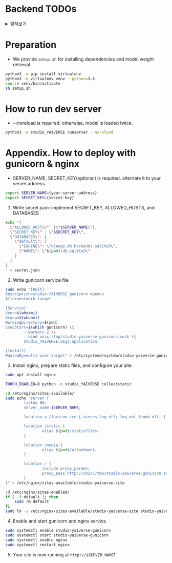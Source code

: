 # Backend TODOs

<details>
<summary>펼쳐보기</summary>

### 4주차 Backend TODO

- [ ] Implement Text to Model View (have to change `MODEL_OPS`)
  - Val `studio_YAIVERSE.settings.MODEL_OPTS`
  - Fun `studio_YAIVERSE.apps.main.pytorch.functions.inference`
- [ ] Thumbnail Generation


### 3주차 Backend TODO

- [X] Finalize Warm-Up
- [X] Pretrained Weight Retrieve & Register in Settings
- [X] Test & Modification of Inference View (in GPU Server)
- [X] Modification of Object3D RUD View


### 1-2주차 Backend TODO

- [X] REPO Creation & Base Settings
- [X] base DB가
- [X] base VIEW
- [X] schema

</details>

# Preparation

* We provide `setup.sh` for installing dependencies and model weight retrieval.

```bash
python3 -m pip install virtualenv
python3 -m virtualenv venv --python=3.8
source venv/bin/activate
sh setup.sh
```


# How to run dev server

* --noreload is required: otherwise, model is loaded twice.

```bash
python3 -m studio_YAIVERSE runserver --noreload
```


# Appendix. How to deploy with gunicorn & nginx

* SERVER_NAME, SECRET_KEY(optional) is required. alternate it to your server address.
```bash
export SERVER_NAME={your-server-address}
export SECRET_KEY={secret-key}
```

1. Write secret.json: implement SECRET_KEY, ALLOWED_HOSTS, and DATABASES
```bash
echo "{
  \"ALLOWED_HOSTS\": [\"$SERVER_NAME\"],
  \"SECRET_KEY\" : \"$SECRET_KEY\",
  \"DATABASES\": {
    \"default\": {
      \"ENGINE\": \"django.db.backends.sqlite3\",
      \"NAME\": \"$(pwd)/db.sqlite3\"
    }
  }
}
" > secret.json
```

2. Write gunicorn service file
```bash
sudo echo "[Unit]
Description=studio-YAIVERSE gunicorn daemon
After=network.target

[Service]
User=$(whoami)
Group=$(whoami)
WorkingDirectory=$(pwd)
ExecStart=$(which gunicorn) \\
        --workers 2 \\
        --bind unix:/tmp/studio-yaiverse-gunicorn.sock \\
        studio_YAIVERSE.wsgi:application

[Install]
WantedBy=multi-user.target" > /etc/systemd/system/studio-yaiverse-gunicorn.service
```

3. Install nginx, prepare static files, and configure your site.
```bash
sudo apt install nginx

TORCH_ENABLED=0 python -m studio_YAIVERSE collectstatic

cd /etc/nginx/sites-available/
sudo echo "server {
        listen 80;
        server_name $SERVER_NAME;

        location = /favicon.ico { access_log off; log_not_found off; }

        location /static {
                alias $(pwd)/staticfiles;
        }

        location /media {
                alias $(pwd)/attachment;
        }

        location / {
                include proxy_params;
                proxy_pass http://unix:/tmp/studio-yaiverse-gunicorn.sock;
        }
}" > /etc/nginx/sites-available/studio-yaiverse-site

cd /etc/nginx/sites-enabled/
if [ -f default ]; then
    sudo rm default
fi
sudo ln -s /etc/nginx/sites-available/studio-yaiverse-site studio-yaiverse-site
```

4. Enable and start gunicorn and nginx service
```bash
sudo systemctl enable studio-yaiverse-gunicorn
sudo systemctl start studio-yaiverse-gunicorn
sudo systemctl enable nginx
sudo systemctl restart nginx
```

5. Your site is now running at `http://$SERVER_NAME`!
